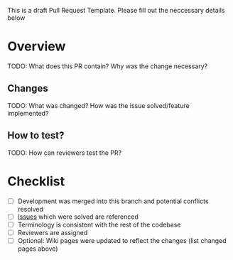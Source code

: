This is a draft Pull Request Template. Please fill out the neccessary details below

# Overview
TODO: What does this PR contain? Why was the change necessary?

## Changes
TODO: What was changed? How was the issue solved/feature implemented?

## How to test?
TODO: How can reviewers test the PR?

# Checklist
- [ ] Development was merged into this branch and potential conflicts resolved
- [ ] [Issues](https://github.com/TUMFARSynchrony/experimental-hub/issues) which were solved are referenced
- [ ] Terminology is consistent with the rest of the codebase
- [ ] Reviewers are assigned
- [ ] Optional: Wiki pages were updated to reflect the changes (list changed pages above)